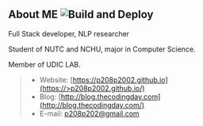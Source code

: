 ## About ME ![Build and Deploy](https://github.com/p208p2002/p208p2002.github.io/workflows/Build%20and%20Deploy/badge.svg)
Full Stack developer, NLP researcher

Student of NUTC and NCHU, major in Computer Science.

Member of UDIC LAB.

> - Website: [https://p208p2002.github.io](https://>p208p2002.github.io/)
> - Blog: [http://blog.thecodingday.com](http://blog.thecodingday.com/)
> - E-mail: p208p202@gmail.com
